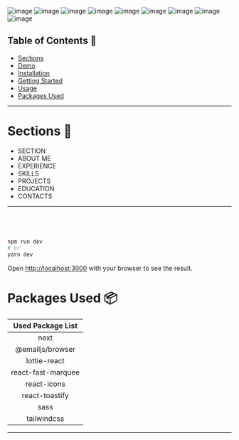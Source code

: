 
![image](https://github.com/user-attachments/assets/50ba6df3-1f2d-4c7c-a9a2-150fb202335d)
![image](https://github.com/user-attachments/assets/95583d15-9acb-4d2e-bb8f-06de52f8e780)
![image](https://github.com/user-attachments/assets/a7c3c16b-6d8f-42cc-9a9c-bba9a8b2c602)
![image](https://github.com/user-attachments/assets/7e290e47-16d2-4365-a014-8fef34cb8e7d)
![image](https://github.com/user-attachments/assets/a59b09fb-6dac-4ef4-8479-6ecfb61dfd4a)
![image](https://github.com/user-attachments/assets/c73beebd-7917-46fa-b5da-422cf185ed31)
![image](https://github.com/user-attachments/assets/01e15f0e-cffe-4f78-b844-6edf2a11f5f6)
![image](https://github.com/user-attachments/assets/38794185-62c0-4bfd-826b-ed8eab280755)
![image](https://github.com/user-attachments/assets/3006032b-77e5-4c9f-af78-e557759269ab)



## Table of Contents :scroll:

- [Sections](#sections-bookmark)
- [Demo](#demo-movie_camera)
- [Installation](#installation-arrow_down)
- [Getting Started](#getting-started-dart)
- [Usage](#usage-joystick)
- [Packages Used](#packages-used-package)

---

# Sections :bookmark:

- SECTION
- ABOUT ME
- EXPERIENCE
- SKILLS
- PROJECTS
- EDUCATION
- CONTACTS

---


## <br />


```bash
npm run dev
# or
yarn dev
```

Open [http://localhost:3000](http://localhost:3000) with your browser to see the result.



# Packages Used :package:

| Used Package List  |
| :----------------: |
|        next        |
|  @emailjs/browser  |
|    lottie-react    |
| react-fast-marquee |
|    react-icons     |
|   react-toastify   |
|        sass        |
|    tailwindcss     |

---
